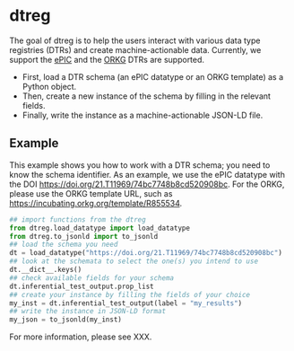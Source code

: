 # dtreg
The goal of dtreg is to help the users interact with various data type registries (DTRs) and create machine-actionable data. 
Currently, we support the [ePIC](https://fc4e-t4-3.github.io/) and the [ORKG](https://orkg.org/) DTRs are supported.
* First, load a DTR schema (an ePIC datatype or an ORKG template) as a Python object.
* Then, create a new instance of the schema by filling in the relevant fields.
* Finally, write the instance as a machine-actionable JSON-LD file. 
## Example

This example shows you how to work with a DTR schema; you need to know the schema identifier.
As an example, we use the ePIC datatype with the DOI <https://doi.org/21.T11969/74bc7748b8cd520908bc>.
For the ORKG, please use the ORKG template URL, such as <https://incubating.orkg.org/template/R855534>.

```python
## import functions from the dtreg
from dtreg.load_datatype import load_datatype
from dtreg.to_jsonld import to_jsonld
## load the schema you need
dt = load_datatype("https://doi.org/21.T11969/74bc7748b8cd520908bc")
## look at the schemata to select the one(s) you intend to use
dt.__dict__.keys() 
## check available fields for your schema
dt.inferential_test_output.prop_list 
## create your instance by filling the fields of your choice
my_inst = dt.inferential_test_output(label = "my_results")
## write the instance in JSON-LD format
my_json = to_jsonld(my_inst) 
```
For more information, please see XXX.